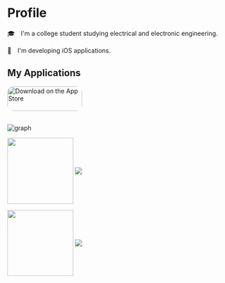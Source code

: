 # Profile
🎓　I'm a college student studying electrical and electronic engineering.

📱　I'm developing iOS applications.

## My Applications
<a href="https://apps.apple.com/us/app/study-analysis/id1588660635?itsct=apps_box_badge&amp;itscg=30200" style="display: inline-block; overflow: hidden; border-radius: 13px; width: 170px; height: 56.44px;"><img src="https://tools.applemediaservices.com/api/badges/download-on-the-app-store/black/ja-jp?size=250x83&amp;releaseDate=1636588800&amp;h=14686f5e6cca0a1d7adf5d55bda66cdc" alt="Download on the App Store" style="border-radius: 13px; width: 170px; height: 56.44px;"></a>
## 

 ![graph ](https://activity-graph.herokuapp.com/graph?color=87cefa&username=Ryu0118&theme=xcode&hide_border=true&area=true)
 
<p align="left"> 
  <img align="center" height="150px" src="https://github-readme-stats.vercel.app/api/top-langs/?username=Ryu0118&layout=compact&hide=html,css" />
  <img align="center" src="https://github-profile-trophy.vercel.app/?username=Ryu0118&theme=onedark&no-frame=true&row=1&column=5&margin-w=6&no-bg=true" />
</p>
<p align="left"> 
  <img align="center" height="150px" src="https://github-readme-stats.vercel.app/api?username=Ryu0118&theme=outrun&show_icons=true"/>
  <a href="https://github.com/Ryu0118/Kusa">
    <img align="center" src="https://github-readme-stats.vercel.app/api/pin/?username=Ryu0118&repo=Kusa&theme=outrun" />
  <a/>
</p>
